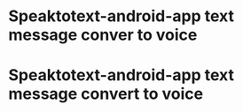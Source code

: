# Speaktotext-android-app text message conver to voice
# Speaktotext-android-app text message convert to voice
